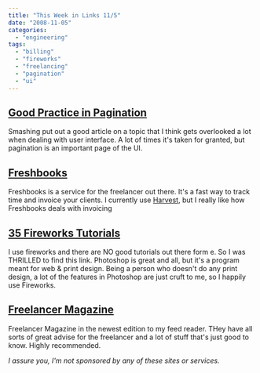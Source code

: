```yaml
---
title: "This Week in Links 11/5"
date: "2008-11-05"
categories: 
  - "engineering"
tags: 
  - "billing"
  - "fireworks"
  - "freelancing"
  - "pagination"
  - "ui"
---
```


## [Good Practice in Pagination](http://www.smashingmagazine.com/2007/11/16/pagination-gallery-examples-and-good-practices/)

Smashing put out a good article on a topic that I think gets overlooked a lot when dealing with user interface. A lot of times it's taken for granted, but pagination is an important page of the UI.

## [Freshbooks](http://www.freshbooks.com/)

Freshbooks is a service for the freelancer out there. It's a fast way to track time and invoice your clients. I currently use [Harvest](http://getharvest.com/), but I really like how Freshbooks deals with invoicing

## [35 Fireworks Tutorials](http://designm.ag/resources/adobe-fireworks-tutorials/)

I use fireworks and there are NO good tutorials out there form e. So I was THRILLED to find this link. Photoshop is great and all, but it's a program meant for web & print design. Being a person who doesn't do any print design, a lot of the features in Photoshop are just cruft to me, so I happily use Fireworks.

## [Freelancer Magazine](http://www.freelancermagazine.com/)

Freelancer Magazine in the newest edition to my feed reader. THey have all sorts of great advise for the freelancer and a lot of stuff that's just good to know. Highly recommended.

_I assure you, I'm not sponsored by any of these sites or services._
